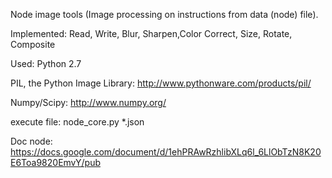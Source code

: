 Node image tools (Image processing on instructions from data (node) file).

Implemented: Read, Write, Blur, Sharpen,Color Correct, Size, Rotate, Composite

Used: Python 2.7

PIL, the Python Image Library: http://www.pythonware.com/products/pil/

Numpy/Scipy: http://www.numpy.org/

execute file: node_core.py *.json

Doc node:
https://docs.google.com/document/d/1ehPRAwRzhlibXLq6l_6LlObTzN8K20E6Toa9820EmvY/pub

